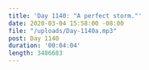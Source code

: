 ```yaml
---
title: 'Day 1140: "A perfect storm."'
date: 2020-03-04 15:58:00 -08:00
file: "/uploads/Day-1140a.mp3"
post: Day 1140
duration: '00:04:04'
length: 3486683
---
```


